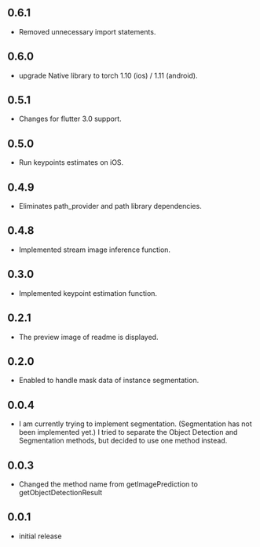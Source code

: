 ## 0.6.1

- Removed unnecessary import statements.

## 0.6.0

- upgrade Native library to torch 1.10 (ios) / 1.11 (android).

## 0.5.1

- Changes for flutter 3.0 support.

## 0.5.0

- Run keypoints estimates on iOS.

## 0.4.9

- Eliminates path_provider and path library dependencies.

## 0.4.8

- Implemented stream image inference function.

## 0.3.0

- Implemented keypoint estimation function.

## 0.2.1

- The preview image of readme is displayed.

## 0.2.0

- Enabled to handle mask data of instance segmentation.

## 0.0.4

- I am currently trying to implement segmentation. (Segmentation has not been implemented yet.) I tried to separate the Object Detection and Segmentation methods, but decided to use one method instead.

## 0.0.3

- Changed the method name from getImagePrediction to getObjectDetectionResult

## 0.0.1

- initial release

